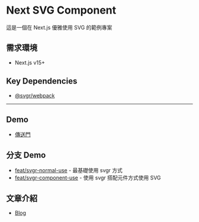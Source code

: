 # Next SVG Component

這是一個在 Next.js 優雅使用 SVG 的範例專案

## 需求環境
* Next.js v15+

## Key Dependencies
- [@svgr/webpack](https://www.npmjs.com/package/@svgr/webpack)

---

## Demo

- [傳送門](https://next-svg-component.vercel.app/)

## 分支 Demo

- [feat/svgr-normal-use](https://github.com/RexHung0302/next-svg-component/tree/feat/svgr-normal-use) - 最基礎使用 svgr 方式
- [feat/svgr-component-use](https://github.com/RexHung0302/next-svg-component/tree/feat/svgr-component-use) - 使用 svgr 搭配元件方式使用 SVG

## 文章介紹

- [Blog](https://rexhung0302.github.io/2025/06/08/20250608/)
